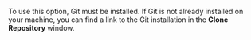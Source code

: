 <warning id="install-git-warning">

To use this option, Git must be installed. If Git is not already installed on your machine, you can find a link to the Git installation in the **Clone Repository** window.

</warning>